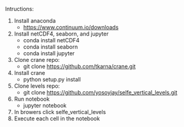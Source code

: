 Intructions:

1. Install anaconda 
    - https://www.continuum.io/downloads
2. Install netCDF4, seaborn, and jupyter
    - conda install netCDF4
    - conda install seaborn
    - conda install jupyter
3. Clone crane repo:
    - git clone https://github.com/tkarna/crane.git
4. Install crane
    - python setup.py install
3. Clone levels repo: 
    - git clone https://github.com/yosoyjay/selfe_vertical_levels.git
4. Run notebook
    - jupyter notebook
5. In browers click selfe_vertical_levels
6. Execute each cell in the notebook
